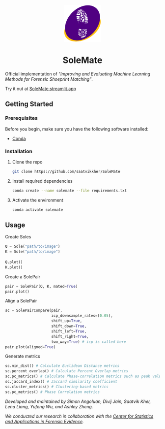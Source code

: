 <!-- PROJECT LOGO -->
<div align="center">
  <a href="https://github.com/saatvikkher/SoleMate/blob/main/logo.png">
    <img src="static/logo.png" alt="Logo" width="120" height="120">
  </a>
  <h1 align="center">SoleMate</h1>
</div>

Official implementation of *"Improving and Evaluating Machine Learning Methods for Forensic Shoeprint Matching"*.

Try it out at [SoleMate.streamlit.app](https://solemate.streamlit.app/)

<!-- 
### Deliverables
- Extract edges from a shoeprint
- Novel Iterative Closest Point (ICP) implementation for improved alignment
- Calculate Similarity Metrics to assess alignment
 -->
 
## Getting Started

### Prerequisites

Before you begin, make sure you have the following software installed:

- [Conda](https://docs.conda.io/projects/conda/en/latest/user-guide/install/index.html)

### Installation

1. Clone the repo
   ```sh
   git clone https://github.com/saatvikkher/SoleMate
   ```
2. Install required dependencies
   ```sh
   conda create --name solemate --file requirements.txt
   ```
3. Activate the environment
   ```sh
   conda activate solemate
   ```
## Usage

Create Soles
```python
Q = Sole("path/to/image")
K = Sole("path/to/image")

Q.plot()
K.plot()
```
Create a SolePair
```python
pair = SolePair(Q, K, mated=True)
pair.plot()
```

Align a SolePair
```python
sc = SolePairCompare(pair, 
                     icp_downsample_rates=[0.05],
                     shift_up=True,
                     shift_down=True,
                     shift_left=True,
                     shift_right=True,
                     two_way=True) # icp is called here
pair.plot(aligned=True)
```
Generate metrics
```python
sc.min_dist() # Calculate Euclidean Distance metrics
sc.percent_overlap() # Calculate Percent Overlap metrics
sc.pc_metrics() # Calculate Phase-correlation metrics such as peak value, MSE, correlation coefficient
sc.jaccard_index() # Jaccard similarity coefficient
sc.cluster_metrics() # Clustering-based metrics
sc.pc_metrics() # Phase Correlation metrics
```


*Developed and maintained by Simon Angoluan, Divij Jain, Saatvik Kher, Lena Liang, Yufeng Wu, and Ashley Zheng.*

*We conducted our research in collaboration with the [Center for Statistics and Applications in Forensic Evidence](https://forensicstats.org/).*


